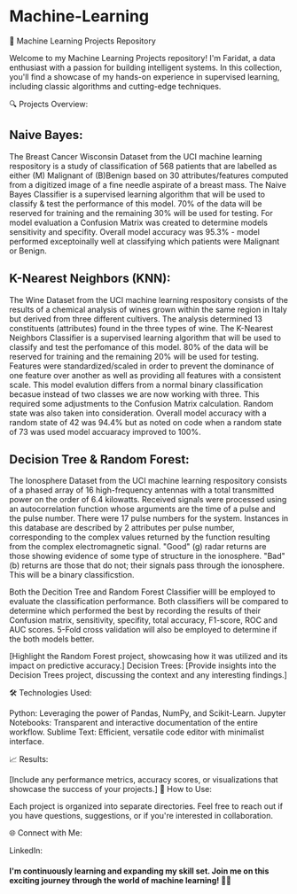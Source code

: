 # Machine-Learning

🚀 Machine Learning Projects Repository

Welcome to my Machine Learning Projects repository! I'm Faridat, a data enthusiast with a passion for building intelligent systems. In this collection, you'll find a showcase of my hands-on experience in supervised learning, including classic algorithms and cutting-edge techniques.

🔍 Projects Overview:

## Naive Bayes:
The Breast Cancer Wisconsin Dataset from the UCI machine learning respository is a study of classification of 568 patients that are labelled as either (M) Malignant of (B)Benign based on 30 attributes/features computed from a digitized image of a fine needle aspirate of a breast mass. The Naive Bayes Classifier is a supervised learning algorithm that will be used to classify & test the performance of this model. 70% of the data will be reserved for training and the remaining 30% will be used for testing. For model evaluation a Confusion Matrix was created to determine models sensitivity and specifity. Overall model accuracy was 95.3% - model performed exceptoinally well at classifying which patients were Malignant or Benign.

## K-Nearest Neighbors (KNN):
The Wine Dataset from the UCI machine learning respository consists of the results of a chemical analysis of wines grown within the same region in Italy but derived from three different cultivers. The analysis determined 13 constituents (attributes) found in the three types of wine. The K-Nearest Neighbors Classifier is a supervised learning algorithm that will be used to classify and test the perfomance of this model. 80% of the data will be reserved for training and the remaining 20% will be used for testing. Features were standardized/scaled in order to prevent the dominance of one feature over another as well as providing all features with a consistent scale. This model evalution differs from a normal binary classification becasue instead of two classes we are now working with three. This required some adjustments to the Confusion Matrix calculation. Random state was also taken into consideration. Overall model accuracy with a random state of 42 was 94.4% but as noted on code when a random state of 73 was used model accuaracy improved to 100%.

## Decision Tree & Random Forest:
The Ionosphere Dataset from the UCI machine learning respository consists of a phased array of 16 high-frequency antennas with a total transmitted power on the order of 6.4 kilowatts. Received signals were processed using an autocorrelation function whose arguments are the time of a pulse and the pulse number. There were 17 pulse numbers for the system. Instances in this database are described by 2 attributes per pulse number, corresponding to the complex values returned by the function resulting from the complex electromagnetic signal. "Good" (g) radar returns are those showing evidence of some type of structure in the ionosphere. "Bad" (b) returns are those that do not; their signals pass through the ionosphere. This will be a binary classificstion.

Both the Decition Tree and Random Forest Classifier willl be employed to evaluate the classification performance. Both classifiers will be compared to determine which performed the best by recording the results of their Confusion matrix, sensitivity, specifity, total accuracy, F1-score, ROC and AUC scores. 5-Fold cross validation will also be employed to determine if the both models better.

[Highlight the Random Forest project, showcasing how it was utilized and its impact on predictive accuracy.]
Decision Trees:
[Provide insights into the Decision Trees project, discussing the context and any interesting findings.]

🛠️ Technologies Used:

Python: Leveraging the power of Pandas, NumPy, and Scikit-Learn.
Jupyter Notebooks: Transparent and interactive documentation of the entire workflow.
Sublime Text: Efficient, versatile code editor with minimalist interface.

📈 Results:

[Include any performance metrics, accuracy scores, or visualizations that showcase the success of your projects.]
🔗 How to Use:

Each project is organized into separate directories. Feel free to reach out if you have questions, suggestions, or if you're interested in collaboration.

🌐 Connect with Me:

LinkedIn: [
](https://www.linkedin.com/in/faridatlawal/)

#### I'm continuously learning and expanding my skill set. Join me on this exciting journey through the world of machine learning! 🤖✨

